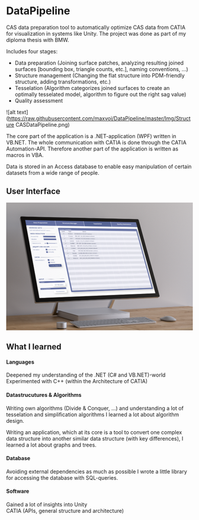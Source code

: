 # DataPipeline
CAS data preparation tool to automatically optimize CAS data from CATIA for visualization in systems like Unity. The project was done as part of my diploma thesis with BMW.

Includes four stages: 
- Data preparation
  (Joining surface patches, analyzing resulting joined surfaces [bounding box, triangle counts, etc.],
  naming conventions, ...)
- Structure management
  (Changing the flat structure into PDM-friendly structure, adding transformations, etc.)
- Tesselation
  (Algorithm categorizes joined surfaces to create an optimally tesselated model, 
    algorithm to figure out the right sag value)
- Quality assessment

![alt text](https://raw.githubusercontent.com/maxvoi/DataPipeline/master/Img/Structure CASDataPipeline.png)

The core part of the application is a .NET-application (WPF) written in VB.NET. 
The whole communication with CATIA is done through the CATIA Automation-API. Therefore another part of the application is written as macros in VBA.

Data is stored in an Access database to enable easy manipulation of certain datasets from a wide range of people.

## User Interface

![alt text](https://raw.githubusercontent.com/maxvoi/DataPipeline/master/Img/UI.png)

## What I learned

#### Languages
Deepened my understanding of the .NET (C# and VB.NET)-world\
Experimented with C++ (within the Architecture of CATIA)

#### Datastrucutures & Algorithms
Writing own algorithms (Divide & Conquer, ...) and understanding a lot of tesselation and simplification algorithms I learned a lot about algorithm design.

Writing an application, which at its core is a tool to convert one complex data structure into another similar data structure (with key differences), I learned a lot about graphs and trees. 

#### Database
Avoiding external dependencies as much as possible I wrote a little library for accessing the database with SQL-queries.

#### Software
Gained a lot of insights into Unity\
CATIA (APIs, general structure and architecture)
